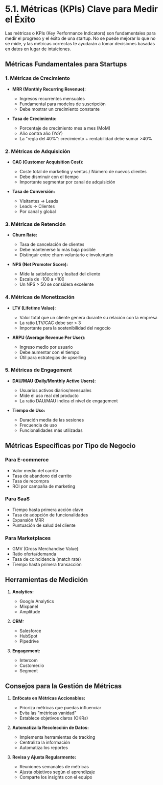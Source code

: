 # 5.1. Métricas (KPIs) Clave para Medir el Éxito

Las métricas o KPIs (Key Performance Indicators) son fundamentales para medir el progreso y el éxito de una startup. No se puede mejorar lo que no se mide, y las métricas correctas te ayudarán a tomar decisiones basadas en datos en lugar de intuiciones.

## Métricas Fundamentales para Startups

### 1. Métricas de Crecimiento

*   **MRR (Monthly Recurring Revenue):**
    *   Ingresos recurrentes mensuales
    *   Fundamental para modelos de suscripción
    *   Debe mostrar un crecimiento constante

*   **Tasa de Crecimiento:**
    *   Porcentaje de crecimiento mes a mes (MoM)
    *   Año contra año (YoY)
    *   La "regla del 40%": crecimiento + rentabilidad debe sumar >40%

### 2. Métricas de Adquisición

*   **CAC (Customer Acquisition Cost):**
    *   Coste total de marketing y ventas / Número de nuevos clientes
    *   Debe disminuir con el tiempo
    *   Importante segmentar por canal de adquisición

*   **Tasa de Conversión:**
    *   Visitantes → Leads
    *   Leads → Clientes
    *   Por canal y global

### 3. Métricas de Retención

*   **Churn Rate:**
    *   Tasa de cancelación de clientes
    *   Debe mantenerse lo más baja posible
    *   Distinguir entre churn voluntario e involuntario

*   **NPS (Net Promoter Score):**
    *   Mide la satisfacción y lealtad del cliente
    *   Escala de -100 a +100
    *   Un NPS > 50 se considera excelente

### 4. Métricas de Monetización

*   **LTV (Lifetime Value):**
    *   Valor total que un cliente genera durante su relación con la empresa
    *   La ratio LTV/CAC debe ser > 3
    *   Importante para la sostenibilidad del negocio

*   **ARPU (Average Revenue Per User):**
    *   Ingreso medio por usuario
    *   Debe aumentar con el tiempo
    *   Útil para estrategias de upselling

### 5. Métricas de Engagement

*   **DAU/MAU (Daily/Monthly Active Users):**
    *   Usuarios activos diarios/mensuales
    *   Mide el uso real del producto
    *   La ratio DAU/MAU indica el nivel de engagement

*   **Tiempo de Uso:**
    *   Duración media de las sesiones
    *   Frecuencia de uso
    *   Funcionalidades más utilizadas

## Métricas Específicas por Tipo de Negocio

### Para E-commerce
*   Valor medio del carrito
*   Tasa de abandono del carrito
*   Tasa de recompra
*   ROI por campaña de marketing

### Para SaaS
*   Tiempo hasta primera acción clave
*   Tasa de adopción de funcionalidades
*   Expansión MRR
*   Puntuación de salud del cliente

### Para Marketplaces
*   GMV (Gross Merchandise Value)
*   Ratio oferta/demanda
*   Tasa de coincidencia (match rate)
*   Tiempo hasta primera transacción

## Herramientas de Medición

1.  **Analytics:**
    *   Google Analytics
    *   Mixpanel
    *   Amplitude

2.  **CRM:**
    *   Salesforce
    *   HubSpot
    *   Pipedrive

3.  **Engagement:**
    *   Intercom
    *   Customer.io
    *   Segment

## Consejos para la Gestión de Métricas

1.  **Enfócate en Métricas Accionables:**
    *   Prioriza métricas que puedas influenciar
    *   Evita las "métricas vanidad"
    *   Establece objetivos claros (OKRs)

2.  **Automatiza la Recolección de Datos:**
    *   Implementa herramientas de tracking
    *   Centraliza la información
    *   Automatiza los reportes

3.  **Revisa y Ajusta Regularmente:**
    *   Reuniones semanales de métricas
    *   Ajusta objetivos según el aprendizaje
    *   Comparte los insights con el equipo